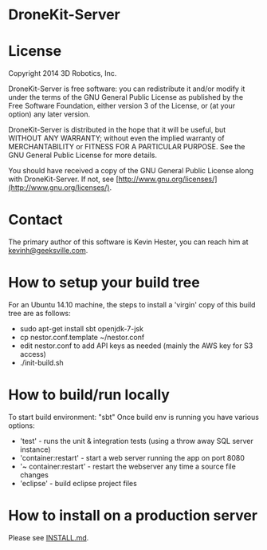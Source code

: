 # DroneKit-Server
# License
Copyright 2014 3D Robotics, Inc.

DroneKit-Server is free software: you can redistribute it and/or modify it under the terms of the GNU General Public License as published by the Free Software Foundation, either version 3 of the License, or (at your option) any later version.

DroneKit-Server is distributed in the hope that it will be useful, but WITHOUT ANY WARRANTY; without even the implied warranty of MERCHANTABILITY or FITNESS FOR A PARTICULAR PURPOSE.  See the GNU General Public License for more details.

You should have received a copy of the GNU General Public License along with DroneKit-Server.  If not, see [http://www.gnu.org/licenses/](http://www.gnu.org/licenses/).

# Contact
The primary author of this software is Kevin Hester, you can reach him at kevinh@geeksville.com.

# How to setup your build tree
For an Ubuntu 14.10 machine, the steps to install a 'virgin' copy of this build tree are as follows:
- sudo apt-get install sbt openjdk-7-jsk
- cp nestor.conf.template ~/nestor.conf
- edit nestor.conf to add API keys as needed (mainly the AWS key for S3 access)
- ./init-build.sh

# How to build/run locally
To start build environment: "sbt" Once build env is running you have various options:
- 'test' - runs the unit & integration tests (using a throw away SQL server instance)
- 'container:restart' - start a web server running the app on port 8080
- '~ container:restart' - restart the webserver any time a source file changes
- 'eclipse' - build eclipse project files

# How to install on a production server

Please see [INSTALL.md](INSTALL.md).

